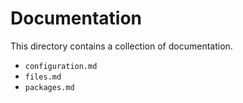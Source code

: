 # Documentation

This directory contains a collection of documentation.

* `configuration.md`
* `files.md`
* `packages.md`
